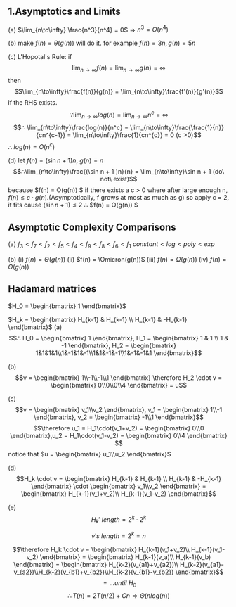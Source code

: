 ## 1.Asymptotics and Limits
(a) $\lim_{n\to\infty} \frac{n^3}{n^4} = 0$
    => $n^3 = O(n^4)$

(b) make $f(n) =\theta(g(n))$ will do it.
for example $f(n) = 3n, g(n) = 5n$

(c) L'Hopotal's Rule: if $$\lim_{n\to\infty}f(n) = \lim_{n\to\infty}g(n) = \infty$$ then $$\lim_{n\to\infty}\frac{f(n)}{g(n)} = \lim_{n\to\infty}\frac{f'(n)}{g'(n)}$$if the RHS exists.
$$∵ \lim_{n\to\infty}log(n) = \lim_{n\to\infty}n^c = \infty$$
$$∴ \lim_{n\to\infty}\frac{log(n)}{n^c} = \lim_{n\to\infty}\frac{\frac{1}{n}}{cn^{c-1}} = \lim_{n\to\infty}\frac{1}{cn^{c}} = 0 (c >0)$$
∴ $log(n) = O(n^c)$

(d)  let $f(n) = (\sin n + 1) n,\ g(n) = n$
$$∴\lim_{n\to\infty}\frac{(\sin n + 1 )n}{n} = \lim_{n\to\infty}\sin n + 1 (do\ not\ exist)$$
because $f(n) = O(g(n)) $ if there exists a c > 0 where after large enough n, $f(n) ≤ c · g(n)$.(Asymptotically, f grows at most as much as g)
so apply c = 2, it fits cause $(\sin n + 1) \leq 2$
∴ $f(n) = O(g(n)) $


## Asymptotic Complexity Comparisons
(a) $f_3 < f_7< f_2 < f_5 < f_4 < f_9  < f_8 < f_6 < f_1$ 
$constant < log < poly < exp$

(b) 
(i) $f(n) = \Theta(g(n))$
(ii) $f(n) = \Omicron(g(n))$
(iii) $f(n) = \Omega(g(n))$
(iv) $f(n) = \Theta(g(n))$

## Hadamard matrices
$H_0 = \begin{bmatrix}
    1 
 \end{bmatrix}$

$H_k = \begin{bmatrix}
    H_{k-1} & H_{k-1} \\ H_{k-1} & -H_{k-1} 
 \end{bmatrix}$
 (a)
 $$∴ H_0 = \begin{bmatrix}
    1 
 \end{bmatrix}, H_1 = \begin{bmatrix}
    1 & 1 \\ 1 & -1
 \end{bmatrix}, H_2 = \begin{bmatrix}
    1&1&1&1\\1&-1&1&-1\\1&1&-1&-1\\1&-1&-1&1
 \end{bmatrix}$$
 
 (b) $$v = \begin{bmatrix}
    1\\-1\\-1\\1
 \end{bmatrix} \therefore H_2 \cdot v = \begin{bmatrix}
    0\\0\\0\\4
 \end{bmatrix} = u$$

 (c) 
$$v = \begin{bmatrix}
    v_1\\v_2
\end{bmatrix}, v_1 = \begin{bmatrix}
    1\\-1
\end{bmatrix}, v_2 = \begin{bmatrix}
    -1\\1
\end{bmatrix}$$
$$\therefore u_1 = H_1\cdot(v_1+v_2) = \begin{bmatrix}
    0\\0
\end{bmatrix},u_2 = H_1\cdot(v_1-v_2) = \begin{bmatrix}
    0\\4
\end{bmatrix} $$
notice that $u = \begin{bmatrix}
    u_1\\u_2
\end{bmatrix}$

(d) 
$$H_k \cdot v = \begin{bmatrix}
    H_{k-1} & H_{k-1} \\ H_{k-1} & -H_{k-1} 
 \end{bmatrix} \cdot \begin{bmatrix}
    v_1\\v_2
\end{bmatrix} = \begin{bmatrix}
    H_{k-1}(v_1+v_2)\\ H_{k-1}(v_1-v_2)
\end{bmatrix}$$

(e) 
$$H_k'\ length = 2^k \cdot 2^k$$

$$v's\ length = 2^k = n$$

$$\therefore H_k \cdot v = \begin{bmatrix}
    H_{k-1}(v_1+v_2)\\ H_{k-1}(v_1-v_2)
\end{bmatrix} = \begin{bmatrix}
    H_{k-1}(v_a)\\ H_{k-1}(v_b)
\end{bmatrix} = \begin{bmatrix}
    H_{k-2}(v_{a1}+v_{a2})\\ H_{k-2}(v_{a1}-v_{a2})\\H_{k-2}(v_{b1}+v_{b2})\\H_{k-2}(v_{b1}-v_{b2})
\end{bmatrix}$$ $$ = ... until\ H_0$$
$$\therefore T(n) = 2T(n/2) + Cn \Rightarrow \Theta(nlog(n))$$
